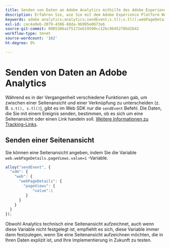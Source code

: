 ```yaml
---
title: Senden von Daten an Adobe Analytics mithilfe des Adobe Experience Platform Web SDK
description: Erfahren Sie, wie Sie mit dem Adobe Experience Platform Web SDK Daten an Adobe Analytics senden.
keywords: adobe analytics;analytics;sendEvent;s.t();s.tl();webPageDetails;pageViews;webInteraction;Web Interaction;Seitenansichten;Linktracking;Links;Link verfolgen;ClickCollection;ClickCollection;Sammlung;
exl-id: cec4a9eb-2079-4386-88da-9b995e0673e6
source-git-commit: 0085306a2f5172eb19590cc12bc9645278bd2b42
workflow-type: tm+mt
source-wordcount: '162'
ht-degree: 0%

---
```


# Senden von Daten an Adobe Analytics

Während es in der Vergangenheit verschiedene Funktionen gab, um zwischen einer Seitenansicht und einer Verknüpfung zu unterscheiden (z. B. `s.t(), s.tl()`), gibt es im Web SDK nur die `sendEvent` Befehl. Die Daten, die Sie mit einem Ereignis senden, bestimmen, ob es sich um eine Seitenansicht oder einen Link handeln soll. [Weitere Informationen zu Tracking-Links](../track-links.md).

## Senden einer Seitenansicht

Sie können eine Seitenansicht angeben, indem Sie die Variable `web.webPageDetails.pageViews.value=1` -Variable.

```javascript
alloy("sendEvent", {
  "xdm": {
    "web": {
      "webPageDetails": {
        "pageViews": {
            "value":1
         }
      }
    }
  }
});
```

Obwohl Analytics technisch eine Seitenansicht aufzeichnet, auch wenn diese Variable nicht festgelegt ist, empfiehlt es sich, diese Variable immer dann festzulegen, wenn Sie eine Seitenansicht aufzeichnen möchten, die in Ihren Daten explizit ist, und Ihre Implementierung in Zukunft zu testen.
